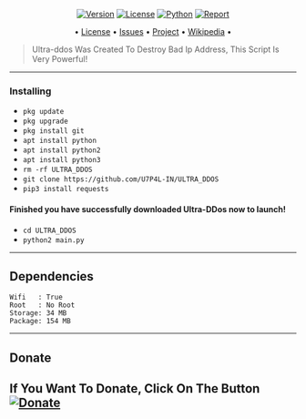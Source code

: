 
<p align="center">
<a href="https://github.com/U7P4L-IN/ULTRA_DDOS"><img title="Version" src="https://img.shields.io/badge/Version-1.1.0-darkblue?style=for-the-badge&logo="></a>
<a href="https://github.com/U7P4L-IN/ULTRA_DDOS/blob/main/LICENSE"><img title="License" src="https://img.shields.io/badge/License-MPL-blue?style=for-the-badge&logo=Mozilla_Public_License"></a>
<a href=""><img title="Python" src="https://img.shields.io/badge/Python-3.7-blue?style=for-the-badge&logo=python"></a>
<a href="https://github.com/U7P4L-IN"><img title="Report" src="https://img.shields.io/badge/Copyring-2023-blue?style=for-the-badge&logo=github"></a>


</p>

<p align="center">
• <a href="https://github.com/U7P4L-IN/ULTRA_DDOS/blob/main/LICENSE">License</a> 
• <a href="https://github.com/U7P4L-IN/ULTRA_DDOS/issues">Issues</a> 
• <a href="https://github.com/U7P4L-IN/ULTRA_DDOS/projects">Project</a> 
• <a href="https://github.com/U7P4L-IN/ULTRA_DDOS/wiki">Wikipedia</a> •

</p>

> Ultra-ddos Was Created To Destroy Bad Ip Address, This Script Is Very Powerful!

----

### Installing

* `pkg update`
* `pkg upgrade`
* `pkg install git`
* `apt install python`
* `apt install python2`
* `apt install python3`
* `rm -rf ULTRA_DDOS`
* `git clone https://github.com/U7P4L-IN/ULTRA_DDOS`
* `pip3 install requests`


#### Finished you have successfully downloaded Ultra-DDos now to launch!

* `cd ULTRA_DDOS`
* `python2 main.py`

-----
## Dependencies

```
Wifi   : True
Root   : No Root
Storage: 34 MB
Package: 154 MB
```

------
## Donate

**If You Want To Donate, Click On The Button**
<a href="https://www.buymeacoffee.com/U7P4L-IN"><img title="Donate" src="https://img.shields.io/badge/Donate-UltraDDos-yellow?style=for-the-badge&logo=github"></a>
-------

